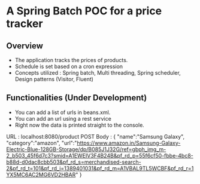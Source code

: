 # A Spring Batch POC for a price tracker

## Overview
- The application tracks the prices of products.
- Schedule is set based on a cron expression
- Concepts utilized : Spring batch, Multi threading, Spring scheduler, Design patterns (Visitor, Fluent)


## Functionalities (Under Development)
- You can add a list of urls in beans.xml. 
- You can add an url using a rest service
- Right now the data is printed straight to the console.

URL : localhost:8080/product
POST Body : 
{
	"name":"Samsung Galaxy",
  	"category":"amazon",
  	"url":"https://www.amazon.in/Samsung-Galaxy-Electric-Blue-128GB-Storage/dp/B085J1J32G/ref=gbph_img_m-2_b503_45f6d7c3?smid=A1EWEIV3F4B24B&pf_rd_p=55f6cf50-fbbe-4bc8-b88d-d0dac8cbb503&pf_rd_s=merchandised-search-2&pf_rd_t=101&pf_rd_i=1389401031&pf_rd_m=A1VBAL9TL5WCBF&pf_rd_r=1YX5MC6AC2MG6VD2HBAR"
}
 

